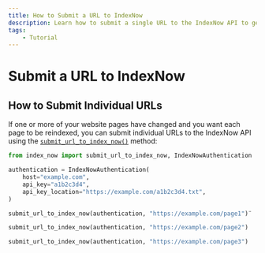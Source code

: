 ```yaml
---
title: How to Submit a URL to IndexNow
description: Learn how to submit a single URL to the IndexNow API to get your page indexed faster by search engines. Includes code examples for beginners and advanced users.
tags:
    - Tutorial
---
```


# Submit a URL to IndexNow
## How to Submit Individual URLs
If one or more of your website pages have changed and you want each page to be reindexed, you can submit individual URLs to the IndexNow API using the [`submit_url_to_index_now()`](../../reference/methods/submit-single-url.md) method:

```python linenums="1" hl_lines="9 11 13"
from index_now import submit_url_to_index_now, IndexNowAuthentication

authentication = IndexNowAuthentication(
    host="example.com",
    api_key="a1b2c3d4",
    api_key_location="https://example.com/a1b2c3d4.txt",
)

submit_url_to_index_now(authentication, "https://example.com/page1")¨

submit_url_to_index_now(authentication, "https://example.com/page2")

submit_url_to_index_now(authentication, "https://example.com/page3")
```
